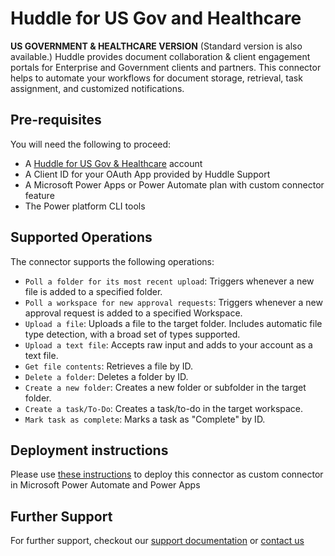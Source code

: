 # Huddle for US Gov and Healthcare
**US GOVERNMENT & HEALTHCARE VERSION** (Standard version is also available.) Huddle provides document collaboration & client engagement portals for Enterprise and Government clients and partners. This connector helps to automate your workflows for document storage, retrieval, task assignment, and customized notifications. 


## Pre-requisites
You will need the following to proceed:
* A [Huddle for US Gov & Healthcare](https://huddle.com) account
* A Client ID for your OAuth App provided by Huddle Support
* A Microsoft Power Apps or Power Automate plan with custom connector feature
* The Power platform CLI tools

## Supported Operations
The connector supports the following operations:
* ```Poll a folder for its most recent upload```: Triggers whenever a new file is added to a specified folder.
* ```Poll a workspace for new approval requests```: Triggers whenever a new approval request is added to a specified Workspace.
* ```Upload a file```: Uploads a file to the target folder. Includes automatic file type detection, with a broad set of types supported.
* ```Upload a text file```: Accepts raw input and adds to your account as a text file.
* ```Get file contents```: Retrieves a file by ID.
* ```Delete a folder```: Deletes a folder by ID.
* ```Create a new folder```: Creates a new folder or subfolder in the target folder.
* ```Create a task/To-Do```: Creates a task/to-do in the target workspace.
* ```Mark task as complete```: Marks a task as "Complete" by ID.


## Deployment instructions
Please use [these instructions](https://docs.microsoft.com/en-us/connectors/custom-connectors/paconn-cli) to deploy this connector as custom connector in Microsoft Power Automate and Power Apps


## Further Support
For further support, checkout our [support documentation](https://huddle.zendesk.com/hc/en-us) or [contact us](https://www.huddle.com/about/contact/)
